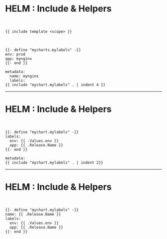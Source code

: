 # HELM : Include & Helpers

<br>

```
{{ include template <scope> }}
```

<br>

```
{{- define "mycharts.mylabels" -}}
env: prod
app: mynginx
{{- end }}
```

```
metadata:
  name: mynginx
  labels:
{{ include "mychart.mylabels" . | indent 4 }}
```

---------------------------------------

# HELM : Include & Helpers

<br>

```
{{- define "mychart.mylabels" -}}
labels:
  env: {{ .Values.env }}
  app: {{ .Release.Name }}
{{- end }}
```

```
metadata:
{{ include "mychart.mylabels" . | indent 2}}
```

---------------------------------------

# HELM : Include & Helpers


<br>

```
{{- define "mychart.mylabels" -}}
name: {{ .Release.Name }}
labels:
  env: {{ .Values.env }}
  app: {{ .Release.Name }}
{{- end }}
```

